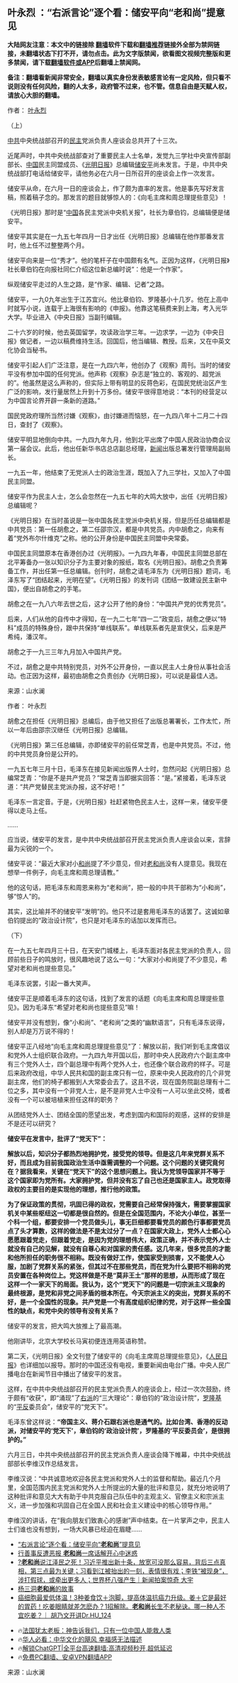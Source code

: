  <!-- 面包屑导航 --> <h2>叶永烈 ：“右派言论”逐个看：储安平向“老和尚”提意见</h2> <p class="notice"><b>大陆网友注意：本文中的链接除 <a href="https://github.com/bannedbook/fanqiang" >翻墙</a>软件下载和<a href="https://github.com/killgcd/justmysocks/blob/master/README.md">翻墙推荐</a>链接外全部为禁网链接，未翻墙状态下打不开，请勿点击。此为文字版禁闻，欲看图文视频完整版和更多禁闻，请下载<a href="https://github.com/bannedbook/fanqiang">翻墙软件或APP</a>后翻墙上禁闻网。</p><p>备注：翻墙看新闻非常安全，翻墙以真实身份发表敏感言论有一定风险，但只看不说则没有任何风险，翻的人太多，政府管不过来，也不管。信息自由是天赋人权，请放心大胆的翻墙。</b></p>  <div class="entry"> <p>作者： <a href="https://www.bannedbook.org/bnews/tag/%E5%8F%B6%E6%B0%B8%E7%83%88/" class="st_tag internal_tag" rel="tag" title="标签 叶永烈 下的日志">叶永烈</a></p> <p id="conimg">（上）</p> <p><a href="https://www.bannedbook.org/bnews/tag/%e4%b8%ad%e5%85%b1/" class="st_tag internal_tag" rel="tag" title="标签 中共 下的日志">中共</a>中央统战部召开的<a href="https://www.bannedbook.org/bnews/tag/%e6%b0%91%e4%b8%bb/" class="st_tag internal_tag" rel="tag" title="标签 民主 下的日志">民主</a>党派负责人座谈会总共开了十三次。</p> <p>近尾声时，中共中央统战部查对了重要民主人士名单，发觉九三学社中央宣传部副部长、<span class='wp_keywordlink_affiliate'><a href="https://www.bannedbook.org/" title="中国" target="_blank">中国</a></span>民主同盟成员、《<a href="https://www.bannedbook.org/bnews/tag/%e5%85%89%e6%98%8e%e6%97%a5%e6%8a%a5/" class="st_tag internal_tag" rel="tag" title="标签 光明日报 下的日志">光明日报</a>》总编辑<a href="https://www.bannedbook.org/bnews/tag/%e5%82%a8%e5%ae%89%e5%b9%b3/" class="st_tag internal_tag" rel="tag" title="标签 储安平 下的日志">储安平</a>尚未发言。于是，中共中央统战部打电话给储安平，请他务必在六月一日所召开的座谈会上作一次发言。</p> <p>储安平从命，在六月一日的座谈会上，作了颇为直率的发言。他是事先写好发言稿，照着稿子念的。那发言的题目就够惊人的：《向毛主席和周总理提些意见》！</p> <p>《光明日报》那时是“<a href="https://www.bannedbook.org/bnews/tag/%E4%B8%AD%E5%9B%BD/" class="st_tag internal_tag" rel="tag" title="标签 中国 下的日志">中国</a>各民主党派中央机关报”，社长为章伯钧，总编辑便是储安平。</p> <p>储安平其实是在一九五七年四月一日才出任《光明日报》总编辑在他作那番发言时，他上任不过整整两个月。</p> <p>储安平向来是一位“秀才”。他的笔杆子在中国颇有名气。正因为这样，《光明日报》社长章伯钧在向报社同仁介绍这位新总编时说“：他是一个作家”。</p> <p>纵观储安平走过的人生之路，是“作家、编辑、记者”之路。</p> <p>储安平，一九0九年出生于江苏宜兴。他比章伯钧、罗隆基小十几岁。他在上高中时就写小说，连载于上海很有影响的《申报》。他靠这笔稿费来到上海，考入光华大学。毕业进入《中央日报》当副刊编辑。</p> <p>二十六岁的时候，他去英国留学，攻读政治学三年。一边求学，一边为《中央日报》做记者，一边以稿费维持生活。回国后，他当编辑、教授。后来，又在中英文化协会当秘书。</p> <p>储安平引起人们广泛注意，是在一九四六年，他创办了《观察》周刊。当时的储安平没有参加中国的任何党派。他声称《观察》杂志是“独立的、客观的、超党派的”。他虽然是这么声称的，但实际上带有明显的反蒋色彩，在国民党统治区产生广泛的影响，发行量居然上升到十万多份。储安平很得意地说：“本刊的经营足以为中国言论界开辟一条新的道路。”</p> <p>国民党政府理所当然讨嫌《观察》，由讨嫌进而恼怒，在一九四八年十二月二十四日，查封了《观察》。</p>  <p>储安平明显地倒向中共。一九四九年九月，他到北平出席了中国人民政治协商会议第一届会议。此后，他出任新华书店总店副总经理，<span class='wp_keywordlink_affiliate'><a href="https://www.bannedbook.org/" title="新闻">新闻</a></span>出版总署发行管理局副局长。</p> <p>一九五一年，他结束了无党派人士的政治生涯，既加入了九三学社，又加入了中国民主同盟。</p> <p>储安平作为民主人士，怎么会忽然在一九五七年的大鸣大放中，出任《光明日报》总编辑呢？</p> <p>《光明日报》在当时虽说是一张中国各民主党派中央机关报，但是历任总编辑都是中共党员：第一任胡愈之，第二任邵宗汉，都是中共党员。内中胡愈之，向来有着“党外布尔什维克”之称。他的公开身份是中国民主同盟中央常委。</p> <p>中国民主同盟原本在香港创办过《光明报》。一九四九年春，中国民主同盟总部在北平筹备办一张以知识分子为主要对象的报纸，取名《光明日报》。胡愈之负责筹备工作，并出任第一任总编辑。创刊时，胡愈之请毛泽东为《光明日报》题词，毛泽东写了“团结起来，光明在望”。《光明日报》的发刊词《团结一致建设民主新中国》，便出自胡愈之的手笔。</p> <p>胡愈之在一九八六年去世之后，这才公开了他的身份：“中国共产党的优秀党员”。</p> <p>后来，人们从他的自传中才得知，在一九二七年“四一二”政变后，胡愈之便以“特科”成员的特殊身份，跟中共保持“单线联系”。单线联系者先是宣侠父，后来是严希纯，潘汉年。</p> <p>胡愈之于一九三三年九月加入中国共产党。</p> <p>不过，胡愈之是中共特别党员，对外不公开身份，一直以民主人士身份从事社会活动。也正因为这样，最初由胡愈之负责创办《光明日报》，可以说是最佳人选。</p> <p class="src-info">来源：山水澜 </p> <p>作者： 叶永烈</p> <p>胡愈之在担任《光明日报》总编后，由于他又担任了出版总署署长，工作太忙，所以一年后由邵宗汉继任《光明日报》总编辑。</p> <p>《光明日报》第三任总编辑，亦即储安平的前任常芝青，也是中共党员。不过，他的中共党员身份是公开的。</p>  <p>一九五七年三月十日，毛泽东在接见新闻出版界人士时，忽然问起《光明日报》总编常芝青：“你是不是共产党员？”常芝青当即据实回答：“是。”紧接着，毛泽东说道：“共产党替民主党派办报，这不好吧！”</p> <p>毛泽东一言定音。于是，《光明日报》社赶紧物色民主人士，这样一来，储安平便得以走马上任。</p> <p>……</p> <p>应当说，储安平的发言，是中共中央统战部召开民主党派负责人座谈会以来，言辞最为尖锐的一个。</p> <p>储安平说：“最近大家对小<a href="https://www.bannedbook.org/bnews/tag/%E5%92%8C%E5%B0%9A/" class="st_tag internal_tag" rel="tag" title="标签 和尚 下的日志">和尚</a>提了不少意见，但对<a href="https://www.bannedbook.org/bnews/tag/%e8%80%81%e5%92%8c%e5%b0%9a/" class="st_tag internal_tag" rel="tag" title="标签 老和尚 下的日志">老和尚</a>没有人提意见。我现在想举一件例子，向毛主席和周总理请教。”</p> <p>他的这句话，把毛泽东和周恩来称为“老和尚”，把一般的中共干部称为“小和尚”，够“惊人”的。</p> <p>其实，这比喻并不的储安平“发明”的。他只不过是套用毛泽东的话罢了。这诚如章伯钧提出的“政治设计院”，也只是对毛泽东的话加以发挥而已。</p> <p>（下）</p> <p>在一九五七年四月三十日，在天安门城楼上，毛泽东面对各民主党派的负责人，回顾前些日子的鸣放时，很风趣地说了这么一句：“大家对小和尚提了不少意见，希望对老和尚也提些意见。”</p> <p>毛泽东说罢，引起一番大笑声。</p> <p>储安平正是顺着毛泽东的这句话，找到了发言的话题《向毛主席和周总理提些意见》。因为毛泽东“希望对老和尚也提些意见”嘛！</p> <p>储安平并没有想到，像“小和尚”、“老和尚”之类的“幽默语言”，只有毛泽东说得，别人却是万万说不得的！</p> <p>储安平正八经地“向毛主席和周总理提些意见”了：解放以前，我们听到毛主席倡议和党外人士组织联合政府。一九四九年开国以后，那时中央人民政府六个副主席中有三个党外人士，四个副总理中有两个党外人士，也还像个联合政府的样子。可是后来政府改组，中华人民共和国的副主席只有一位，原来中央人民政府的几个非党副主席，他们的椅子都搬到人大常委会去了。这且不说，现在国务院副总理有十二位之多，其中没有一个非党人士，是不是非党人士中没有一人可以坐此交椅，或者没有一个可以被培植来担任这样的职务？</p>  <p>从团结党外人士、团结全国的愿望出发，考虑到国内和国际的观感，这样的安排是不是还可以研究？</p> <p><strong>储安平在发言中，批评了“党天下”：</strong></p> <p><strong>解放以后，知识分子都热烈地拥护党，接受党的领导。但是这几年来党群关系不好，而且成为目前我国政治生活中亟需调整的一个问题。这个问题的关键究竟何在？据我看来，关键在“党天下”的这个思想问题上。我认为党领导国家并不等于这个国家即为党所有。大家拥护党，但并没有忘了自己也还是国家主人。政党取得政权的主要目的是实现他的理想，推行他的政策。</strong></p> <p><strong>为了保证政策的贯彻，巩固已得的政权，党需要自己经常保持强大，需要掌握国家机关中某些枢纽这一切都是很自然的。但是在全国范围内，不论大小单位，甚至一个科一个组，都要安排一个党员做头儿，事无巨细都要看党员的颜色行事都要党员点了头才算数，这样的做法是不是太过分了一点？在国家大政上，党外人士都心心愿愿跟着党走，但跟着党走，是因为党的理想伟大，政策正确，并不表示党外人士就没有自己的见解，就没有自尊心和对国家的责任感。这几年来，很多党员的才能和他所担任的职务很不相称。既没有做好工作，使国家受到损害，又不能使人心服，加剧了党群关系的紧张，但其过不在那些党员，而在党为什么要把不相称的党员安置在各种岗位上。党这样做是不是“莫非王土”那样的思想，从而形成了现在这样一个一家天下的局面。我认为，这个“党天下”的问题是一切宗派主义现象的最终根源，是党和非党之间矛盾的根本所在。今天宗派主义的突出，党群关系的不好，是一个全国性的现象。共产党是一个有高度组织纪律的党，对于这样一些全国性</strong><strong>的缺点，和党中央的领导有没有关系？</strong></p> <p>储安平的发言，把大鸣大放推上了最高潮。</p> <p>他刚讲毕，北京大学校长马寅初便连连用英语称赞。</p> <p>第二天，《光明日报》全文刊登了储安平的《向毛主席周总理提些意见》，《<span class='wp_keywordlink'><a href="https://www.bannedbook.org/forum2/topic109.html" title="透视人民日报" target="_blank">人民日报</a></span>》也详细加以报导。那时的中国还没有电视，重要新闻由电台广播。中央人民广播电台在新闻节目中播出了储安平的发言。</p> <p>这样，在中共中央统战部召开的民主党派负责人的座谈会上，经过一次次鼓励，终于颇有“收获”，即“涌现”了<a href="https://www.bannedbook.org/bnews/tag/%e5%8f%b3%e6%b4%be/" class="st_tag internal_tag" rel="tag" title="标签 右派 下的日志">右派</a>的“三大理论”：章伯钧的“政治设计院”，<span class='wp_keywordlink'><a href="https://www.bannedbook.org/forum2/topic1121.html" title="野百合花丛书 罗隆基：我的被捕的经过与反感" target="_blank">罗隆基</a></span>的“<span class='wp_keywordlink'><a href="https://www.bannedbook.org/forum11/topic332.html" title="禁片：平反的把戏" target="_blank">平反</a></span>委员会”，储安平的“党天下”。</p> <p>毛泽东曾这样说：<strong>“帝国主义、蒋介石跟右派也是通气的。比如台湾、香港的反动派，对储安平的‘党天下’，章伯钧的‘政治设计院’，罗隆基的‘平反委员会’，是很拥护的。”</strong></p> <p>六月三日，中共中央统战部召开的民主党派负责人座谈会降下帷幕，中共中央统战部部长李维汉作总结发言。</p> <p>李维汉说：“中共诚意地欢迎各民主党派和党外人士的监督和帮助。最近几个月里，全国范围内民主党派和党外人士所提出的大量的批评和意见，就充分地说明了这种批评和意见大大有助于中共克服自己队伍中的主观主义、官僚主义和宗派主义，进一步加强和巩固自己在全国人民和社会主义建设中的核心领导作用。”</p> <p>李维汉的讲话，在“我向朋友们致衷心的感谢”声中结束。在一片掌声之中，民主人士们谁也没有想到，一场大风暴已经迫在眉睫……</p> <!--<div id="taboola-mid-1"></div>--><ul class='op-related-articles' title='相关阅读'> <li><a href='https://www.bannedbook.org/bnews/baitai/20240611/2048562.html' target='_blank'>“右派言论”逐个看：储安平向“<b>老和尚</b>”提意见</a></li> <li><a href='https://www.bannedbook.org/bnews/baitai/20230513/1883578.html' target='_blank'>行善事反遭恶报 <b>老和尚</b>一席话解开心中迷惑</a></li> <li><a href='https://www.bannedbook.org/bnews/sohnews/20221208/1821165.html' target='_blank'>?<b>老和尚</b>说江泽民之死！习近平推出新十条，放宽可没那么容易，背后三点真相，第三点最为关键；习看到江被抬出的一刻，表情很有戏；李铁“被现身”，涉打假球，或牵出更多人；世界杯八强产生｜新闻拍案惊奇 大宇</a></li> <li><a href='https://www.bannedbook.org/bnews/lishi/20220829/1777607.html' target='_blank'>杨三洞<b>老和尚</b>的故事</a></li> <li><a href='https://www.bannedbook.org/bnews/bannedvideo/20220218/1693538.html' target='_blank'>癌细胞最爱低体温！3种姜食饮＋泡脚，提高体温抗癌力升级。姜＋它是最好的胃药！吃姜眼睛就差怎麽办？1招解除。<b>老和尚</b>长生不老秘诀。哪一种人不宜吃姜？｜ 胡乃文开讲Dr.HU_124</a></li> </ul> <ul class="texttj"> <li>🔥<a href="https://www.bannedbook.org/bnews/ssgc/20230219/1850782.html" target="_blank">法国犹太老板：神告诉我们，只有一位中国人能救人类</a></li> <li>🔥<a href="https://www.bannedbook.org/bnews/comments/20220220/1694796.html" target="_blank">华人必看：中华文化的飓风 幸福感无法描述</a></li> <li>🔥<a href="https://github.com/bannedbook/fanqiang/wiki/V2ray%E6%9C%BA%E5%9C%BA" target="_blank">解锁ChatGPT|全平台高速翻墙:高清视频秒开,超低延迟</a></li> <li>🔥<a href="https://github.com/bannedbook/fanqiang/wiki/%E7%A6%81%E9%97%BB%E7%BD%91%E5%AE%89%E5%8D%93%E7%BF%BB%E5%A2%99%E6%96%B0%E9%97%BBAPP" target="_blank">免费PC翻墙、安卓VPN翻墙APP</a></li> </ul><p class="src-info">来源：山水澜 </p> <a name='sharetosocial'></a> <div style="margin-bottom:5px;padding-bottom:5px;clear:both"> <div id="archive-pix-1" class="banner-ads"> <!-- AuctionX Display platform tag START --> <div id="27602x728x90x621x_ADSLOT1" clicktrack="%%CLICK_URL_ESC%%"></div>  <!-- AuctionX Display platform tag END --> </div> <div id="archive-pix-2" class="banner-ads"> <!-- AuctionX Display platform tag START --> <div id="27556x300x250x621x_ADSLOT1" clicktrack="%%CLICK_URL_ESC%%" style="margin:0 auto;text-align:center"></div>  <!-- AuctionX Display platform tag END --> </div> </div>  <div id="archive-pix-1" class="banner-ads"> <!-- AuctionX Display platform tag START --> <div id="27603x728x90x621x_ADSLOT1" clicktrack="%%CLICK_URL_ESC%%"></div>  <!-- AuctionX Display platform tag END --> </div> </div><!--END ENTRY--> 